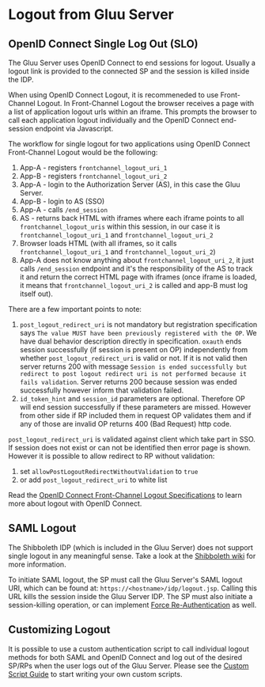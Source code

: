 # Logout from Gluu Server

## OpenID Connect Single Log Out (SLO)

The Gluu Server uses OpenID Connect to end sessions for logout. Usually a logout link is provided to the connected SP and the session 
is killed inside the IDP. 

When using OpenID Connect Logout, it is recommeneded to use Front-Channel Logout. In Front-Channel Logout the browser receives a page with a list of application logout urls within an iframe. This prompts the browser to call each application logout individually and the OpenID Connect end-session endpoint via Javascript. 

The workflow for single logout for two applications using OpenID Connect Front-Channel Logout would be the following:

1. App-A - registers `frontchannel_logout_uri_1`
2. App-B - registers `frontchannel_logout_uri_2`
3. App-A - login to the Authorization Server (AS), in this case the Gluu Server.
4. App-B - login to AS (SSO)
5. App-A - calls `/end_session`
6. AS - returns back HTML with iframes where each iframe points to all `frontchannel_logout_uris` within this session, in our case it is `frontchannel_logout_uri_1` and `frontchannel_logout_uri_2`
7. Browser loads HTML (with all iframes, so it calls `frontchannel_logout_uri_1` and `frontchannel_logout_uri_2`)
8. App-A does not know anything about `frontchannel_logout_uri_2`, it just calls `/end_session` endpoint and it's the responsibility of the AS to track it and return the correct HTML page with iframes (once iframe is loaded, it means that `frontchannel_logout_uri_2` is called and app-B must log itself out).

There are a few important points to note:
1. `post_logout_redirect_uri` is not mandatory but registration specification says `The value MUST have been previously registered with the OP`. We have dual behavior description directly in specification. `oxauth` ends session successfully (if session is present on OP) independently from whether `post_logout_redirect_uri` is valid or not. If it is not valid then server returns 200 with message `Session is ended successfully but redirect to post logout redirect uri is not performed because it fails validation`. Server returns 200 because session was ended successfully however inform that validation failed.
2. `id_token_hint` and `session_id` parameters are optional. Therefore OP will end session successfully if these parameters are missed. However from other side if RP included them in request OP validates them and if any of those are invalid OP returns 400 (Bad Request) http code.

`post_logout_redirect_uri` is validated against client which take part in SSO. If session does not exist or can not be identified then error page is shown. However it is possible to allow redirect to RP without validation:
 
1. set `allowPostLogoutRedirectWithoutValidation` to `true`
2. or add `post_logout_redirect_uri` to white list

Read the [OpenID Connect Front-Channel Logout Specifications](http://openid.net/specs/openid-connect-frontchannel-1_0.html) to learn more about logout with OpenID Connect.

## SAML Logout
The Shibboleth IDP (which is included in the Gluu Server) does not support single logout in any meaningful sense. Take a look at the [Shibboleth wiki](https://wiki.shibboleth.net/confluence/display/CONCEPT/SLOIssues) for more information.

To initiate SAML logout, the SP must call the Gluu Server's SAML logout URI, which can be found at: `https://<hostname>/idp/logout.jsp`. Calling this URL kills the session inside the Gluu Server IDP. The SP must also initiate a session-killing operation, or can implement [Force Re-Authentication](https://wiki.cac.washington.edu/display/infra/Configure+a+Service+Provider+to+Force+Re-Authentication) as well.

## Customizing Logout
It is possible to use a custom authentication script to call individual logout methods for both SAML and OpenID Connect and log out of the desired SP/RPs when the user logs out of the Gluu Server. Please see the [Custom Script Guide](../authn-guide/customauthn.md) to start writing your own custom scripts. 

